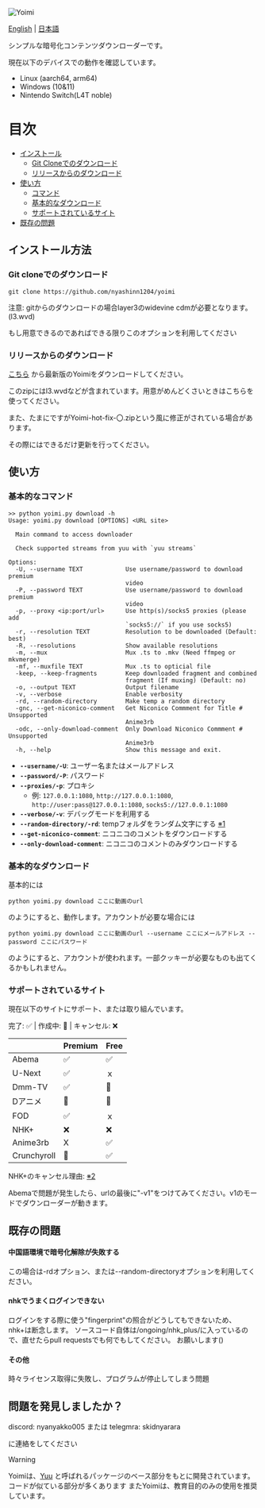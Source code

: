 ![Yoimi](https://socialify.git.ci/NyaShinn1204/Yoimi/image?description=1&descriptionEditable=%E8%A4%87%E6%95%B0%E3%81%AE%E3%82%B5%E3%82%A4%E3%83%88%E3%81%AE%E5%8B%95%E7%94%BB%E3%83%80%E3%82%A6%E3%83%B3%E3%83%AD%E3%83%BC%E3%83%80%E3%83%BC%0AA%20Simple%20Encrypt%20Content%20Downloader&font=Raleway&language=1&logo=https%3A%2F%2Ffiles.catbox.moe%2Fue535j.png&name=1&pattern=Solid&theme=Light)

[English](./README.md) | [日本語](./README.ja.md)

シンプルな暗号化コンテンツダウンローダーです。

現在以下のデバイスでの動作を確認しています。

- Linux (aarch64, arm64)
- Windows (10&11)
- Nintendo Switch(L4T noble)

# 目次

- [インストール](#インストール方法)
    - [Git Cloneでのダウンロード](#git-cloneでのダウンロード)
    - [リリースからのダウンロード](#リリースからのダウンロード)
- [使い方](#使い方)
    - [コマンド](#基本的なコマンド)
    - [基本的なダウンロード](#基本的なダウンロード)
    - [サポートされているサイト](#サポートされているサイト)
- [既存の問題](#既存の問題)


## インストール方法

### Git cloneでのダウンロード

    git clone https://github.com/nyashinn1204/yoimi

注意: gitからのダウンロードの場合layer3のwidevine cdmが必要となります。(l3.wvd)

もし用意できるのであればできる限りこのオプションを利用してください


### リリースからのダウンロード

[こちら](https://github.com/NyaShinn1204/Yoimi/releases/latest) から最新版のYoimiをダウンロードしてください。

このzipにはl3.wvdなどが含まれています。用意がめんどくさいときはこちらを使ってください。

また、たまにですがYoimi-hot-fix-〇.zipという風に修正がされている場合があります。

その際にはできるだけ更新を行ってください。

## 使い方

### 基本的なコマンド

```
>> python yoimi.py download -h
Usage: yoimi.py download [OPTIONS] <URL site>

  Main command to access downloader

  Check supported streams from yuu with `yuu streams`

Options:
  -U, --username TEXT            Use username/password to download premium
                                 video
  -P, --password TEXT            Use username/password to download premium
                                 video
  -p, --proxy <ip:port/url>      Use http(s)/socks5 proxies (please add
                                 `socks5://` if you use socks5)
  -r, --resolution TEXT          Resolution to be downloaded (Default: best)
  -R, --resolutions              Show available resolutions
  -m, --mux                      Mux .ts to .mkv (Need ffmpeg or mkvmerge)
  -mf, --muxfile TEXT            Mux .ts to opticial file
  -keep, --keep-fragments        Keep downloaded fragment and combined
                                 fragment (If muxing) (Default: no)
  -o, --output TEXT              Output filename
  -v, --verbose                  Enable verbosity
  -rd, --random-directory        Make temp a random directory
  -gnc, --get-niconico-comment   Get Niconico Commment for Title # Unsupported
                                 Anime3rb
  -odc, --only-download-comment  Only Download Niconico Commment # Unsupported
                                 Anime3rb
  -h, --help                     Show this message and exit.
```

- **`--username/-U`**: ユーザー名またはメールアドレス
- **`--password/-P`**: パスワード
- **`--proxies/-p`**: プロキシ
    - 例: `127.0.0.1:1080`, `http://127.0.0.1:1080`, `http://user:pass@127.0.0.1:1080`, `socks5://127.0.0.1:1080`
- **`--verbose/-v`**: デバッグモードを利用する
- **`--random-directory/-rd`**: tempフォルダをランダム文字にする [※1](#中国語環境で暗号化解除が失敗する)
- **`--get-niconico-comment`**: ニコニコのコメントをダウンロードする
- **`--only-download-comment`**: ニコニコのコメントのみダウンロードする

### 基本的なダウンロード

基本的には

    python yoimi.py download ここに動画のurl

のようにすると、動作します。アカウントが必要な場合には

    python yoimi.py download ここに動画のurl --username ここにメールアドレス --password ここにパスワード

のようにすると、アカウントが使われます。一部クッキーが必要なものも出てくるかもしれません。

### サポートされているサイト

現在以下のサイトにサポート、または取り組んでいます。

完了: ✅   |   作成中: 🔄️   |   キャンセル: ❌

|                      | Premium  | Free  | 
| -------------------- | -------- | ----- |
| Abema                | ✅      | ✅   |
| U-Next               | ✅      | ｘ    |
| Dmm-TV               | ✅      | 🔄️   |
| Dアニメ              | 🔄️      | 🔄️   |
| FOD                  | ✅      | ｘ    |
| NHK+                 | ❌      |  ❌  |
| Anime3rb             |  X       |  ✅  |
| Crunchyroll          | 🔄️      |  ✅  |

NHK+のキャンセル理由: [※2](#nhkでうまくログインできない)

Abemaで問題が発生したら、urlの最後に"-v1"をつけてみてください。v1のモードでダウンローダーが動きます。

## 既存の問題

#### 中国語環境で暗号化解除が失敗する

この場合は-rdオプション、または--random-directoryオプションを利用してください。

#### nhkでうまくログインできない

ログインをする際に使う"fingerprint"の照合がどうしてもできないため、nhk+は断念します。
ソースコード自体は/ongoing/nhk_plus/に入っているので、直せたらpull requestsでも何でもしてください。
お願いします()

#### その他

時々ライセンス取得に失敗し、プログラムが停止してしまう問題


## 問題を発見しましたか？

discord: nyanyakko005
または
telegmra: skidnyarara

に連絡をしてください

> [!WARNING]
> Yoimiは、[Yuu](https://github.com/noaione/yuu) と呼ばれるパッケージのベース部分をもとに開発されています。コードが似ている部分が多くあります
> またYoimiは、教育目的のみの使用を推奨しています。